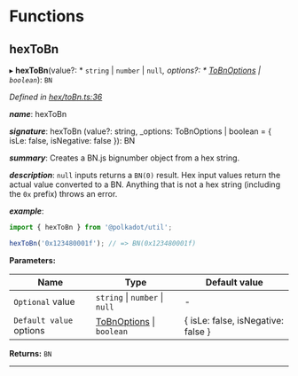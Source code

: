 

# Functions

<a id="hextobn"></a>

##  hexToBn

▸ **hexToBn**(value?: * `string` &#124; `number` &#124; `null`*, options?: * [ToBnOptions](../interfaces/_types_.tobnoptions.md) &#124; `boolean`*): `BN`

*Defined in [hex/toBn.ts:36](https://github.com/polkadot-js/common/blob/74744e6/packages/util/src/hex/toBn.ts#L36)*

*__name__*: hexToBn

*__signature__*: hexToBn (value?: string, \_options: ToBnOptions | boolean = { isLe: false, isNegative: false }): BN

*__summary__*: Creates a BN.js bignumber object from a hex string.

*__description__*: `null` inputs returns a `BN(0)` result. Hex input values return the actual value converted to a BN. Anything that is not a hex string (including the `0x` prefix) throws an error.

*__example__*:   

```javascript
import { hexToBn } from '@polkadot/util';

hexToBn('0x123480001f'); // => BN(0x123480001f)
```

**Parameters:**

| Name | Type | Default value |
| ------ | ------ | ------ |
| `Optional` value |  `string` &#124; `number` &#124; `null`| - |
| `Default value` options |  [ToBnOptions](../interfaces/_types_.tobnoptions.md) &#124; `boolean`|  { isLe: false, isNegative: false } |

**Returns:** `BN`

___

